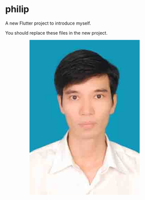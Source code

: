 # philip

A new Flutter project to introduce myself.

You should replace these files in the new project.

<p align="center">
  <img src="philip.jpg" width="350" title="hover text">
</p>
